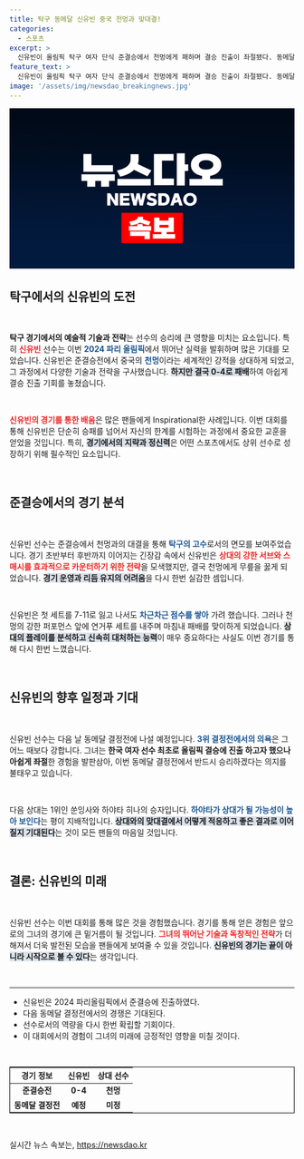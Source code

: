 ```yaml
---
title: 탁구 동메달 신유빈 중국 천멍과 맞대결!
categories:
  - 스포츠
excerpt: >
  신유빈이 올림픽 탁구 여자 단식 준결승에서 천멍에게 패하며 결승 진출이 좌절됐다. 동메달 결정전에서 20년 만의 기적을 꿈꾸는 신유빈, 마지막 경기에 주목하세요!
feature_text: >
  신유빈이 올림픽 탁구 여자 단식 준결승에서 천멍에게 패하며 결승 진출이 좌절됐다. 동메달 결정전에서 20년 만의 기적을 꿈꾸는 신유빈, 마지막 경기에 주목하세요!
image: '/assets/img/newsdao_breakingnews.jpg'
---
```


<p><img src="/assets/img/newsdao_breakingnews.jpg" alt="bookingtag 속보" /></p>

<h2 data-ke-size="size26">탁구에서의 신유빈의 도전</h2>

<p data-ke-size="size16">&nbsp;</p>

<p><strong>탁구 경기에서의 예술적 기술과 전략</strong>는 선수의 승리에 큰 영향을 미치는 요소입니다. 특히 <b><span style="color: #ee2323;">신유빈</span></b> 선수는 이번 <b><span style="color: #1a5490;">2024 파리 올림픽</span></b>에서 뛰어난 실력을 발휘하며 많은 기대를 모았습니다. 신유빈은 준결승전에서 중국의 <b><span style="color: #1a5490;">천멍</span></b>이라는 세계적인 강적을 상대하게 되었고, 그 과정에서 다양한 기술과 전략을 구사했습니다. <b><span style="background-color: #21538527;">하지만 결국 0-4로 패배</span></b>하여 아쉽게 결승 진출 기회를 놓쳤습니다.</p>

<p data-ke-size="size16">&nbsp;</p>

<p><b><span style="color: #ee2323;">신유빈의 경기를 통한 배움</span></b>은 많은 팬들에게 Inspirational한 사례입니다. 이번 대회를 통해 신유빈은 단순히 승패를 넘어서 자신의 한계를 시험하는 과정에서 중요한 교훈을 얻었을 것입니다. 특히, <b><span style="background-color: #21538527;">경기에서의 지략과 정신력</span></b>은 어떤 스포츠에서도 상위 선수로 성장하기 위해 필수적인 요소입니다. </p>

<p data-ke-size="size16">&nbsp;</p>

<h2 data-ke-size="size26">준결승에서의 경기 분석</h2>

<p data-ke-size="size16">&nbsp;</p>

<p>신유빈 선수는 준결승에서 천멍과의 대결을 통해 <b><span style="color: #1a5490;">탁구의 고수</span></b>로서의 면모를 보여주었습니다. 경기 초반부터 후반까지 이어지는 긴장감 속에서 신유빈은 <b><span style="color: #ee2323;">상대의 강한 서브와 스매시를 효과적으로 카운터하기 위한 전략</span></b>을 모색했지만, 결국 천멍에게 무릎을 꿇게 되었습니다. <b><span style="background-color: #21538527;">경기 운영과 리듬 유지의 어려움</span></b>을 다시 한번 실감한 셈입니다.</p>

<p data-ke-size="size16">&nbsp;</p>

<p>신유빈은 첫 세트를 7-11로 잃고 나서도 <b><span style="color: #1a5490;">차근차근 점수를 쌓아</span></b> 가려 했습니다. 그러나 천멍의 강한 퍼포먼스 앞에 연거푸 세트를 내주며 마침내 패배를 맞이하게 되었습니다. <b><span style="background-color: #21538527;">상대의 플레이를 분석하고 신속히 대처하는 능력</span></b>이 매우 중요하다는 사실도 이번 경기를 통해 다시 한번 느꼈습니다. </p>

<p data-ke-size="size16">&nbsp;</p>

<h2 data-ke-size="size26">신유빈의 향후 일정과 기대</h2>

<p data-ke-size="size16">&nbsp;</p>

<p>신유빈 선수는 다음 날 동메달 결정전에 나설 예정입니다. <b><span style="color: #1a5490;">3위 결정전에서의 의욕</span></b>은 그 어느 때보다 강합니다. 그녀는 <b><span style="ee2323;">한국 여자 선수 최초로 올림픽 결승에 진출 하고자 했으나 아쉽게 좌절</span></b>한 경험을 발판삼아, 이번 동메달 결정전에서 반드시 승리하겠다는 의지를 불태우고 있습니다. </p>

<p data-ke-size="size16">&nbsp;</p>

<p>다음 상대는 1위인 쑨잉사와 하야타 히나의 승자입니다. <b><span style="color: #1a5490;">하야타가 상대가 될 가능성이 높아 보인다</span></b>는 평이 지배적입니다. <b><span style="background-color: #21538527;">상대와의 맞대결에서 어떻게 적응하고 좋은 결과로 이어질지 기대된다</span></b>는 것이 모든 팬들의 마음일 것입니다.</p>

<p data-ke-size="size16">&nbsp;</p>

<h2 data-ke-size="size26">결론: 신유빈의 미래</h2>

<p data-ke-size="size16">&nbsp;</p>

<p>신유빈 선수는 이번 대회를 통해 많은 것을 경험했습니다. 경기를 통해 얻은 경험은 앞으로의 그녀의 경기에 큰 밑거름이 될 것입니다. <b><span style="color: #ee2323;">그녀의 뛰어난 기술과 독창적인 전략</span></b>가 더해져서 더욱 발전된 모습을 팬들에게 보여줄 수 있을 것입니다. <b><span style="background-color: #21538527;">신유빈의 경기는 끝이 아니라 시작으로 볼 수 있다</span></b>는 생각입니다.</p>

<p data-ke-size="size16">&nbsp;</p>

<hr>

<ul>
<li>신유빈은 2024 파리올림픽에서 준결승에 진출하였다.</li>
<li>다음 동메달 결정전에서의 경쟁은 기대된다.</li>
<li>선수로서의 역량을 다시 한번 확립할 기회이다.</li>
<li>이 대회에서의 경험이 그녀의 미래에 긍정적인 영향을 미칠 것이다.</li>
</ul>

<p data-ke-size="size16">&nbsp;</p>

<table style="border: 1px solid black; width: 100%;">
<thead>
<tr>
<th style="text-align: center;">경기 정보</th>
<th style="text-align: center;">신유빈</th>
<th style="text-align: center;">상대 선수</th>
</tr>
</thead>
<tbody>
<tr>
<td style="text-align: center; height: 17px;"><b>준결승전</b></td>
<td style="text-align: center; height: 17px;"><b>0-4</b></td>
<td style="text-align: center; height: 17px;"><b>천멍</b></td>
</tr>
<tr>
<td style="text-align: center; height: 17px;"><b>동메달 결정전</b></td>
<td style="text-align: center; height: 17px;"><b>예정</b></td>
<td style="text-align: center; height: 17px;"><b>미정</b></td>
</tr>
</tbody>
</table>

<p data-ke-size="size16">&nbsp;</p>
실시간 뉴스 속보는, <a href="https://newsdao.kr" rel="dofollow">https://newsdao.kr</a>


